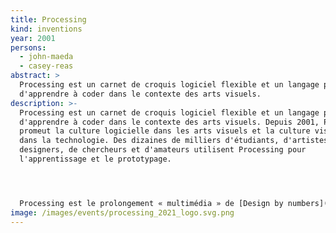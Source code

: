 ```yaml
---
title: Processing
kind: inventions
year: 2001
persons:
  - john-maeda
  - casey-reas
abstract: >
  Processing est un carnet de croquis logiciel flexible et un langage permettant
  d'apprendre à coder dans le contexte des arts visuels.
description: >-
  Processing est un carnet de croquis logiciel flexible et un langage permettant
  d'apprendre à coder dans le contexte des arts visuels. Depuis 2001, Processing
  promeut la culture logicielle dans les arts visuels et la culture visuelle
  dans la technologie. Des dizaines de milliers d'étudiants, d'artistes, de
  designers, de chercheurs et d'amateurs utilisent Processing pour
  l'apprentissage et le prototypage.




  Processing est le prolongement « multimédia » de [Design by numbers](https://www.culturesnumeriques.net/evenements/design-by-numbers), l'environnement de programmation graphique développé par [John Maeda](https://www.culturesnumeriques.net/personnes/john-maeda) au [Media Lab](https://fr.wikipedia.org/wiki/MIT_Media_Lab "MIT Media Lab") du [Massachusetts Institute of Technology](https://fr.wikipedia.org/wiki/Massachusetts_Institute_of_Technology "Massachusetts Institute of Technology").
image: /images/events/processing_2021_logo.svg.png
---
```

